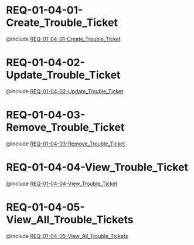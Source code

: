 <!--
    ATTENTION: This file was generated via gradle!
               Do NOT manually edit this file! Any such changes will be overwritten!
-->

# REQ-01-04-01-Create_Trouble_Ticket

@include [REQ-01-04-01-Create_Trouble_Ticket](REQ-01-04-01-Create_Trouble_Ticket.md)

# REQ-01-04-02-Update_Trouble_Ticket

@include [REQ-01-04-02-Update_Trouble_Ticket](REQ-01-04-02-Update_Trouble_Ticket.md)

# REQ-01-04-03-Remove_Trouble_Ticket

@include [REQ-01-04-03-Remove_Trouble_Ticket](REQ-01-04-03-Remove_Trouble_Ticket.md)

# REQ-01-04-04-View_Trouble_Ticket

@include [REQ-01-04-04-View_Trouble_Ticket](REQ-01-04-04-View_Trouble_Ticket.md)

# REQ-01-04-05-View_All_Trouble_Tickets

@include [REQ-01-04-05-View_All_Trouble_Tickets](REQ-01-04-05-View_All_Trouble_Tickets.md)
